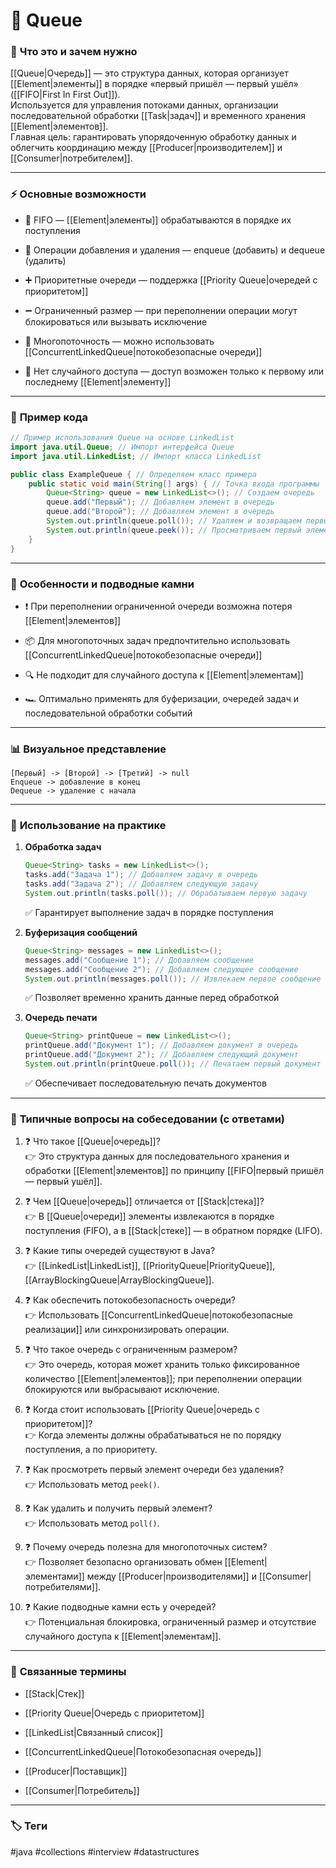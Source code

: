 # 📄 **Queue**

### 📝 **Что это и зачем нужно**

[[Queue|Очередь]] — это структура данных, которая организует [[Element|элементы]] в порядке «первый пришёл — первый ушёл» ([[FIFO|First In First Out]]).  
Используется для управления потоками данных, организации последовательной обработки [[Task|задач]] и временного хранения [[Element|элементов]].  
Главная цель: гарантировать упорядоченную обработку данных и облегчить координацию между [[Producer|производителем]] и [[Consumer|потребителем]].

---

### ⚡ **Основные возможности**

- 📍 FIFO — [[Element|элементы]] обрабатываются в порядке их поступления
    
- 🔑 Операции добавления и удаления — enqueue (добавить) и dequeue (удалить)
    
- ➕ Приоритетные очереди — поддержка [[Priority Queue|очередей с приоритетом]]
    
- ➖ Ограниченный размер — при переполнении операции могут блокироваться или вызывать исключение
    
- 🔄 Многопоточность — можно использовать [[ConcurrentLinkedQueue|потокобезопасные очереди]]
    
- 🚫 Нет случайного доступа — доступ возможен только к первому или последнему [[Element|элементу]]
    

---

### 📌 **Пример кода**

```java
// Пример использования Queue на основе LinkedList
import java.util.Queue; // Импорт интерфейса Queue
import java.util.LinkedList; // Импорт класса LinkedList

public class ExampleQueue { // Определяем класс примера
    public static void main(String[] args) { // Точка входа программы
        Queue<String> queue = new LinkedList<>(); // Создаем очередь
        queue.add("Первый"); // Добавляем элемент в очередь
        queue.add("Второй"); // Добавляем элемент в очередь
        System.out.println(queue.poll()); // Удаляем и возвращаем первый элемент
        System.out.println(queue.peek()); // Просматриваем первый элемент без удаления
    }
}
```

---

### 🧠 **Особенности и подводные камни**

- ❗ При переполнении ограниченной очереди возможна потеря [[Element|элементов]]
    
- 📦 Для многопоточных задач предпочтительно использовать [[ConcurrentLinkedQueue|потокобезопасные очереди]]
    
- 🔍 Не подходит для случайного доступа к [[Element|элементам]]
    
- 🏎 Оптимально применять для буферизации, очередей задач и последовательной обработки событий
    

---

### 📊 **Визуальное представление**

```
[Первый] -> [Второй] -> [Третий] -> null
Enqueue -> добавление в конец
Dequeue -> удаление с начала
```

---

### 💼 **Использование на практике**

1. **Обработка задач**
    
    ```java
    Queue<String> tasks = new LinkedList<>();
    tasks.add("Задача 1"); // Добавляем задачу в очередь
    tasks.add("Задача 2"); // Добавляем следующую задачу
    System.out.println(tasks.poll()); // Обрабатываем первую задачу
    ```
    
    ✅ Гарантирует выполнение задач в порядке поступления
    
2. **Буферизация сообщений**
    
    ```java
    Queue<String> messages = new LinkedList<>();
    messages.add("Сообщение 1"); // Добавляем сообщение
    messages.add("Сообщение 2"); // Добавляем следующее сообщение
    System.out.println(messages.poll()); // Извлекаем первое сообщение
    ```
    
    ✅ Позволяет временно хранить данные перед обработкой
    
3. **Очередь печати**
    
    ```java
    Queue<String> printQueue = new LinkedList<>();
    printQueue.add("Документ 1"); // Добавляем документ в очередь
    printQueue.add("Документ 2"); // Добавляем следующий документ
    System.out.println(printQueue.poll()); // Печатаем первый документ
    ```
    
    ✅ Обеспечивает последовательную печать документов
    

---

### 🎯 **Типичные вопросы на собеседовании (с ответами)**

1. ❓ Что такое [[Queue|очередь]]?  
    👉 Это структура данных для последовательного хранения и обработки [[Element|элементов]] по принципу [[FIFO|первый пришёл — первый ушёл]].
    
2. ❓ Чем [[Queue|очередь]] отличается от [[Stack|стека]]?  
    👉 В [[Queue|очереди]] элементы извлекаются в порядке поступления (FIFO), а в [[Stack|стеке]] — в обратном порядке (LIFO).
    
3. ❓ Какие типы очередей существуют в Java?  
    👉 [[LinkedList|LinkedList]], [[PriorityQueue|PriorityQueue]], [[ArrayBlockingQueue|ArrayBlockingQueue]].
    
4. ❓ Как обеспечить потокобезопасность очереди?  
    👉 Использовать [[ConcurrentLinkedQueue|потокобезопасные реализации]] или синхронизировать операции.
    
5. ❓ Что такое очередь с ограниченным размером?  
    👉 Это очередь, которая может хранить только фиксированное количество [[Element|элементов]]; при переполнении операции блокируются или выбрасывают исключение.
    
6. ❓ Когда стоит использовать [[Priority Queue|очередь с приоритетом]]?  
    👉 Когда элементы должны обрабатываться не по порядку поступления, а по приоритету.
    
7. ❓ Как просмотреть первый элемент очереди без удаления?  
    👉 Использовать метод `peek()`.
    
8. ❓ Как удалить и получить первый элемент?  
    👉 Использовать метод `poll()`.
    
9. ❓ Почему очередь полезна для многопоточных систем?  
    👉 Позволяет безопасно организовать обмен [[Element|элементами]] между [[Producer|производителями]] и [[Consumer|потребителями]].
    
10. ❓ Какие подводные камни есть у очередей?  
    👉 Потенциальная блокировка, ограниченный размер и отсутствие случайного доступа к [[Element|элементам]].
    

---

### 🔗 **Связанные термины**

- [[Stack|Стек]]
    
- [[Priority Queue|Очередь с приоритетом]]
    
- [[LinkedList|Связанный список]]
    
- [[ConcurrentLinkedQueue|Потокобезопасная очередь]]
    
- [[Producer|Поставщик]]
    
- [[Consumer|Потребитель]]
    

---

### 🏷 **Теги**

#java #collections #interview #datastructures